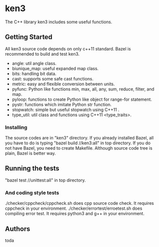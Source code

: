 # ken3

The C++ library ken3 includes some useful functions.

## Getting Started

All ken3 source code depends on only c++11 standard.
Bazel is recommended to build and test ken3.

- angle: util angle class.
- biunique_map: useful expanded map class.
- bits: handling bit data.
- cast: supports some safe cast functions.
- metric: easy and flexible conversion between units.
- pyfunc: Python like functions min, max, all, any, sum, reduce, filter, and map.
- pyloop: functions to create Python like object for range-for statement.
- pystr: functions which imitate Python str function.
- stopwatch: simple but useful stopwatch using C++11 <chrono>.
- type_util: util class and functions using C++11 <type_traits>.

### Installing

The source codes are in "ken3" directory.
If you already installed Bazel, all you have to do is typing "bazel build //ken3:all" in top directory.
If you do not have Bazel, you need to create Makefile. Although source code tree is plain, Bazel is better way.

## Running the tests

"bazel test //unittest:all" in top directory.

### And coding style tests

./checker/cppcheck/cppcheck.sh does cpp source code check. It requires cppcheck in your environment.
./checker/errortest/erroetest.sh does compiling error test. It requires python3 and g++ in your environment.

## Authors

toda

